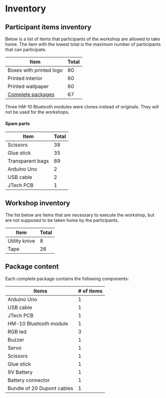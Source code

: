 # Inventory
## Participant items inventory
Below is a list of items that participants of the workshop are allowed to take home. The item with the lowest total is the maximum number of participants that can participate.

|Item                                   |Total|
|---------------------------------------|-----|
|Boxes with printed logo                |80   |
|Printed interior                       |60   |
|Printed wallpaper                      |60   |
|[Complete packages](#package-content)  |67   |

Three HM-10 Bluetooth modules were clones instead of originals. They will not be used for the workshops.

#### Spare parts
|Item             |Total|
|-----------------|-----|
|Scissors         |38   |
|Glue stick       |35   |
|Transparent bags |89   |
|Arduino Uno      |2    |
|USB cable        |2    |
|JTech PCB        |1    |

## Workshop inventory
The list below are items that are necessary to execute the workshop, but are not supposed to be taken home by the participants.

|Item           |Total|
|---------------|-----|
|Utility knive  |8    |
|Tape           |26   |

## Package content
Each complete package contains the following components:

|Items                      |# of items |
|---------------------------|-----------|
|Arduino Uno                |1          |
|USB cable                  |1          |
|JTech PCB                  |1          |
|HM-10 Bluetooth module     |1          |
|RGB led                    |3          |
|Buzzer                     |1          |
|Servo                      |1          |
|Scissors                   |1          |
|Glue stick                 |1          |
|9V Battery                 |1          |
|Battery connector          |1          |
|Bundle of 20 Dupont cables |1          |

